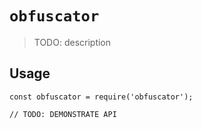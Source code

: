 # `obfuscator`

> TODO: description

## Usage

```
const obfuscator = require('obfuscator');

// TODO: DEMONSTRATE API
```
